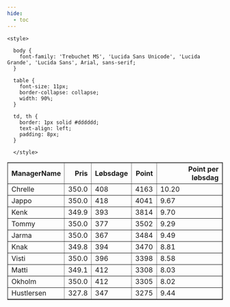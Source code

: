 ```yaml
---
hide:
  - toc
---
```


<!doctype html>
<html lang="en">
  <head>
    <meta charset="UTF-8" />
    <meta name="viewport" content="width=device-width, initial-scale=1.0" />
    <title> C Y K E L V E N N E R </title>

    <style>

      body {
        font-family: 'Trebuchet MS', 'Lucida Sans Unicode', 'Lucida Grande', 'Lucida Sans', Arial, sans-serif;
      }

      table {
        font-size: 11px;
        border-collapse: collapse;
        width: 90%;
      }
      
      td, th {
        border: 1px solid #dddddd;
        text-align: left;
        padding: 8px;
      }
      
      </style>
  </head>
  <body>
  <table border="1" class="dataframe" id="filterabletable">
  <thead>
    <tr style="text-align: right;">
      <th>ManagerName</th>
      <th>Pris</th>
      <th>Løbsdage</th>
      <th>Point</th>
      <th>Point per løbsdag</th>
    </tr>
  </thead>
  <tbody>
    <tr>
      <td>Chrelle</td>
      <td>350.0</td>
      <td>408</td>
      <td>4163</td>
      <td>10.20</td>
    </tr>
    <tr>
      <td>Jappo</td>
      <td>350.0</td>
      <td>418</td>
      <td>4041</td>
      <td>9.67</td>
    </tr>
    <tr>
      <td>Kenk</td>
      <td>349.9</td>
      <td>393</td>
      <td>3814</td>
      <td>9.70</td>
    </tr>
    <tr>
      <td>Tommy</td>
      <td>350.0</td>
      <td>377</td>
      <td>3502</td>
      <td>9.29</td>
    </tr>
    <tr>
      <td>Jarma</td>
      <td>350.0</td>
      <td>367</td>
      <td>3484</td>
      <td>9.49</td>
    </tr>
    <tr>
      <td>Knak</td>
      <td>349.8</td>
      <td>394</td>
      <td>3470</td>
      <td>8.81</td>
    </tr>
    <tr>
      <td>Visti</td>
      <td>350.0</td>
      <td>396</td>
      <td>3398</td>
      <td>8.58</td>
    </tr>
    <tr>
      <td>Matti</td>
      <td>349.1</td>
      <td>412</td>
      <td>3308</td>
      <td>8.03</td>
    </tr>
    <tr>
      <td>Okholm</td>
      <td>350.0</td>
      <td>412</td>
      <td>3305</td>
      <td>8.02</td>
    </tr>
    <tr>
      <td>Hustlersen</td>
      <td>327.8</td>
      <td>347</td>
      <td>3275</td>
      <td>9.44</td>
    </tr>
  </tbody>
</table>
<script src="../js/tablefilter/tablefilter.js"></script>

  <script data-config>
    var tfConfig = {
      base_path: '../js/tablefilter/',
      alternate_rows: true,
      btn_reset: {
          text: 'Nulstil'
      },
      auto_filter: {
        delay: 1100 //milliseconds
      },
 
      loader: true,
      no_results_message: true,  

      // columns data types
      col_types: [
          'string',
          { type: 'formatted-number', decimal: '.', thousands: ',' },
          'number',
          'number',
          { type: 'formatted-number', decimal: '.', thousands: ',' },
      ],

      // Sort extension: in this example the column data types are provided by the
      // 'col_types' property. The sort extension also has a 'types' property
      // defining the columns data type for column sorting. If the 'types'
      // property is not defined, the sorting extension will fallback to
      // the 'col_types' definitions.
      extensions: [{ name: 'sort' }]
  };

  var tf = new TableFilter('filterabletable', tfConfig);
  tf.init();
</script>
    
  </body>
</html>